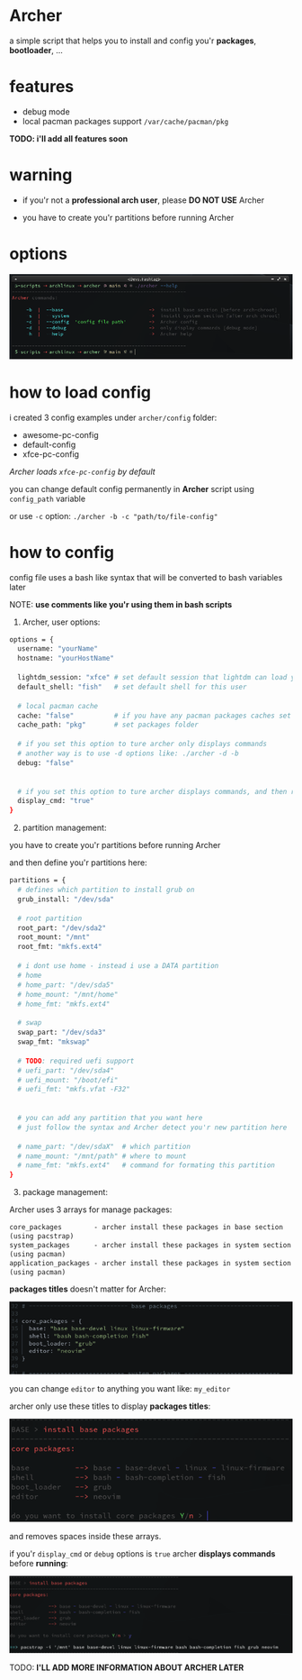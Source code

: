 # Archer
a simple script that helps you to install and config you'r **packages**, **bootloader**, ...


# features
- debug mode
- local pacman packages support `/var/cache/pacman/pkg`

**TODO: i'll add all features soon**


# warning
- if you'r not a **professional arch user**, please **DO NOT USE** Archer

- you have to create you'r partitions before running Archer


# options
![help](screenshots/help.png?raw=true)


# how to load config
i created 3 config examples under `archer/config` folder:

- awesome-pc-config
- default-config
- xfce-pc-config

*Archer loads `xfce-pc-config` by default*

you can change default config permanently in **Archer** script using `config_path` variable 

or use `-c` option: `./archer -b -c "path/to/file-config"`


# how to config
config file uses a bash like syntax that will be converted to bash variables later

NOTE: **use comments like you'r using them in bash scripts**

1) Archer, user options:

```bash
options = {
  username: "yourName"
  hostname: "yourHostName" 

  lightdm_session: "xfce" # set default session that lightdm can load you'r desktop or window manager
  default_shell: "fish"   # set default shell for this user

  # local pacman cache 
  cache: "false"          # if you have any pacman packages caches set this option to true
  cache_path: "pkg"       # set packages folder

  # if you set this option to ture archer only displays commands
  # another way is to use -d options like: ./archer -d -b
  debug: "false"


  # if you set this option to ture archer displays commands, and then runs
  display_cmd: "true"
}
```


2) partition management:

you have to create you'r partitions before running Archer

and then define you'r partitions here:

```bash
partitions = {
  # defines which partition to install grub on
  grub_install: "/dev/sda"

  # root partition
  root_part: "/dev/sda2"
  root_mount: "/mnt"
  root_fmt: "mkfs.ext4"

  # i dont use home - instead i use a DATA partition
  # home
  # home_part: "/dev/sda5"
  # home_mount: "/mnt/home"
  # home_fmt: "mkfs.ext4"

  # swap
  swap_part: "/dev/sda3"
  swap_fmt: "mkswap"

  # TODO: required uefi support
  # uefi_part: "/dev/sda4"
  # uefi_mount: "/boot/efi"
  # uefi_fmt: "mkfs.vfat -F32"


  # you can add any partition that you want here
  # just follow the syntax and Archer detect you'r new partition here

  # name_part: "/dev/sdaX"  # which partition
  # name_mount: "/mnt/path" # where to mount
  # name_fmt: "mkfs.ext4"   # command for formating this partition
}
```


3) package management:

Archer uses 3 arrays for manage packages:

```
core_packages        - archer install these packages in base section (using pacstrap)
system_packages      - archer install these packages in system section (using pacman)
application_packages - archer install these packages in system section (using pacman)
```

**packages titles** doesn't matter for Archer:

![base packages](screenshots/base_packages.png?raw=true)

you can change `editor` to anything you want like: `my_editor`

archer only use these titles to display **packages titles**:

![config packages](screenshots/packages.png?raw=true)

and removes spaces inside these arrays.

if you'r `display_cmd` or `debug` options is `true` archer **displays commands** before **running**:

![base packages display command](screenshots/base_packages_display_cmd.png?raw=true)


TODO: **I'LL ADD MORE INFORMATION ABOUT ARCHER LATER**
